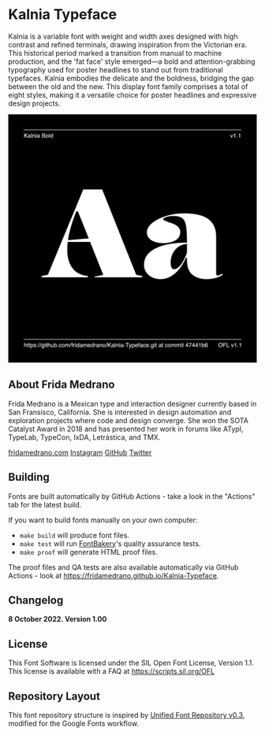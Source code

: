 # Kalnia Typeface

<!-- [![][Fontbakery]](https://fridamedrano.github.io/Kalnia-Typeface/fontbakery/fontbakery-report.html)
[![][Universal]](https://fridamedrano.github.io/Kalnia-Typeface/fontbakery/fontbakery-report.html)
[![][GF Profile]](https://fridamedrano.github.io/Kalnia-Typeface/fontbakery/fontbakery-report.html)
[![][Outline Correctness]](https://fridamedrano.github.io/Kalnia-Typeface/fontbakery/fontbakery-report.html)
[![][Shaping]](https://fridamedrano.github.io/Kalnia-Typeface/fontbakery/fontbakery-report.html) -->

[Fontbakery]: https://img.shields.io/endpoint?url=https%3A%2F%2Fraw.githubusercontent.com%2Ffridamedrano%2FKalnia-Typeface%2Fgh-pages%2Fbadges%2Foverall.json
[GF Profile]: https://img.shields.io/endpoint?url=https%3A%2F%2Fraw.githubusercontent.com%2Ffridamedrano%2FKalnia-Typeface%2Fgh-pages%2Fbadges%2FGoogleFonts.json
[Outline Correctness]: https://img.shields.io/endpoint?url=https%3A%2F%2Fraw.githubusercontent.com%2Ffridamedrano%2FKalnia-Typeface%2Fgh-pages%2Fbadges%2FOutlineCorrectnessChecks.json
[Shaping]: https://img.shields.io/endpoint?url=https%3A%2F%2Fraw.githubusercontent.com%2Ffridamedrano%2FKalnia-Typeface%2Fgh-pages%2Fbadges%2FShapingChecks.json
[Universal]: https://img.shields.io/endpoint?url=https%3A%2F%2Fraw.githubusercontent.com%2Ffridamedrano%2FKalnia-Typeface%2Fgh-pages%2Fbadges%2FUniversal.json

Kalnia is a variable font with weight and width axes designed with high contrast and refined terminals, drawing inspiration from the Victorian era. This historical period marked a transition from manual to machine production, and the 'fat face' style emerged—a bold and attention-grabbing typography used for poster headlines to stand out from traditional typefaces.
Kalnia embodies the delicate and the boldness, bridging the gap between the old and the new. This display font family comprises a total of eight styles, making it a versatile choice for poster headlines and expressive design projects.

![Sample Image](documentation/image1.png)


## About Frida Medrano

Frida Medrano is a Mexican type and interaction designer currently based in San Fransisco, California. She is interested in design automation and exploration projects where code and design converge. She won the SOTA Catalyst Award in 2018 and has presented her work in forums like ATypI, TypeLab, TypeCon, IxDA, Letrástica, and TMX.

[fridamedrano.com](http://www.fridamedrano.com)
[Instagram](https://www.instagram.com/fridaemg) [GitHub](https://github.com/fridamedrano) [Twitter](https://twitter.com/fridaemg)


## Building

Fonts are built automatically by GitHub Actions - take a look in the "Actions" tab for the latest build.

If you want to build fonts manually on your own computer:

* `make build` will produce font files.
* `make test` will run [FontBakery](https://github.com/googlefonts/fontbakery)'s quality assurance tests.
* `make proof` will generate HTML proof files.

The proof files and QA tests are also available automatically via GitHub Actions - look at https://fridamedrano.github.io/Kalnia-Typeface.


## Changelog

**8 October 2022. Version 1.00**

## License

This Font Software is licensed under the SIL Open Font License, Version 1.1.
This license is available with a FAQ at
https://scripts.sil.org/OFL

## Repository Layout

This font repository structure is inspired by [Unified Font Repository v0.3](https://github.com/unified-font-repository/Unified-Font-Repository), modified for the Google Fonts workflow.
